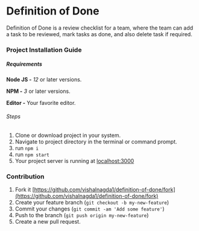 # Definition of Done
Definition of Done is a review checklist for a team, where the team can add a task to be reviewed, mark tasks as done, and also delete task if required.

### Project Installation Guide

##### Requirements

**Node JS -** *12* or later versions.

**NPM -** *3* or later versions.

**Editor -** Your favorite editor.

###### Steps

1. Clone or download project in your system.
2. Navigate to project directory in the terminal or command prompt.
3. run `npm i`
4. run `npm start`
5. Your project server is running at [localhost:3000]()



### Contribution

1. Fork it [https://github.com/vishalnagda1/definition-of-done/fork](https://github.com/vishalnagda1/definition-of-done/fork)
2. Create your feature branch (`git checkout -b my-new-feature`)
3. Commit your changes (`git commit -am 'Add some feature'`)
4. Push to the branch (`git push origin my-new-feature`)
5. Create a new pull request.
